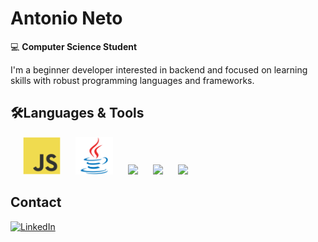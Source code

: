 # Antonio Neto

💻 **Computer Science Student**

I'm a beginner developer interested in backend and focused on learning skills with robust programming languages and frameworks.


## 🛠️Languages & Tools

<p align="left">
  <img src="https://raw.githubusercontent.com/devicons/devicon/master/icons/javascript/javascript-original.svg" height="60" style="margin-left: 20px;">
  <img src="https://raw.githubusercontent.com/devicons/devicon/master/icons/java/java-original.svg" height="60" style="margin-left: 20px;">
  <img src="https://www.svgrepo.com/download/303251/mysql-logo.svg" height="60" style="margin-left: 20px;">
  <img src="https://www.svgrepo.com/download/452210/git.svg" height="60" style="margin-left: 20px;">
  <img src="https://www.svgrepo.com/download/449764/github.svg" height="60" style="margin-left: 20px;">
</p>




## Contact
[![LinkedIn](https://img.shields.io/badge/LinkedIn-blue?logo=linkedin&style=for-the-badge)](https://www.linkedin.com/in/antonio-neto-1222012b9)

